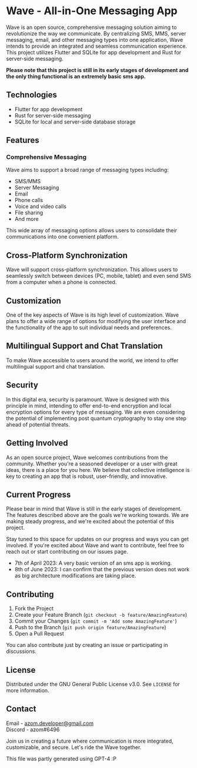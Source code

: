 # Wave - All-in-One Messaging App

Wave is an open source, comprehensive messaging solution aiming to revolutionize the way we communicate. By centralizing SMS, MMS, server messaging, email, and other messaging types into one application, Wave intends to provide an integrated and seamless communication experience. This project utilizes Flutter and SQLite for app development and Rust for server-side messaging.

**Please note that this project is still in its early stages of development and the only thing functional is an extremely basic sms app.**

## Technologies

-   Flutter for app development
-   Rust for server-side messaging
-   SQLite for local and server-side database storage

## Features

### Comprehensive Messaging

Wave aims to support a broad range of messaging types including:

-   SMS/MMS
-   Server Messaging
-   Email
-   Phone calls
-   Voice and video calls
-   File sharing
-   And more

This wide array of messaging options allows users to consolidate their communications into one convenient platform.

## Cross-Platform Synchronization

Wave will support cross-platform synchronization. This allows users to seamlessly switch between devices (PC, mobile, tablet) and even send SMS from a computer when a phone is connected.

## Customization

One of the key aspects of Wave is its high level of customization. Wave plans to offer a wide range of options for modifying the user interface and the functionality of the app to suit individual needs and preferences.

## Multilingual Support and Chat Translation

To make Wave accessible to users around the world, we intend to offer multilingual support and chat translation.

## Security

In this digital era, security is paramount. Wave is designed with this principle in mind, intending to offer end-to-end encryption and local encryption options for every type of messaging. We are even considering the potential of implementing post quantum cryptography to stay one step ahead of potential threats.

## Getting Involved

As an open source project, Wave welcomes contributions from the community. Whether you're a seasoned developer or a user with great ideas, there is a place for you here. We believe that collective intelligence is key to creating an app that is robust, user-friendly, and innovative.

## Current Progress

Please bear in mind that Wave is still in the early stages of development. The features described above are the goals we're working towards. We are making steady progress, and we're excited about the potential of this project.

Stay tuned to this space for updates on our progress and ways you can get involved. If you're excited about Wave and want to contribute, feel free to reach out or start contributing on our issues page.

* 7th of April 2023: A very basic version of an sms app is working.
* 8th of June 2023: I can confirm that the previous version does not work as big architecture modifications are taking place.

## Contributing

1. Fork the Project
2. Create your Feature Branch (`git checkout -b feature/AmazingFeature`)
3. Commit your Changes (`git commit -m 'Add some AmazingFeature'`)
4. Push to the Branch (`git push origin feature/AmazingFeature`)
5. Open a Pull Request

You can also contribute just by creating an issue or participating in discussions.

## License

Distributed under the GNU General Public License v3.0. See `LICENSE` for more information.

## Contact

Email - azom.developer@gmail.com <br>
Discord - azom#6496 <br>

Join us in creating a future where communication is more integrated, customizable, and secure. Let's ride the Wave together.

This file was partly generated using GPT-4 :P
